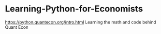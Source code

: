 # Learning-Python-for-Economists

https://python.quantecon.org/intro.html
Learning the math and code behind Quant Econ

